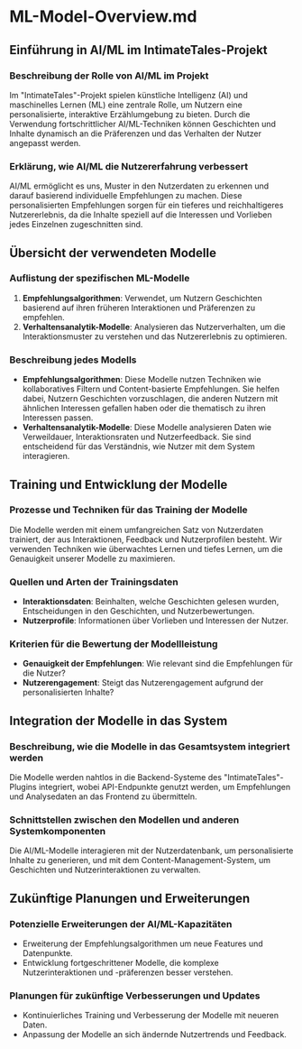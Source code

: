 # ML-Model-Overview.md

## Einführung in AI/ML im IntimateTales-Projekt

### Beschreibung der Rolle von AI/ML im Projekt

Im "IntimateTales"-Projekt spielen künstliche Intelligenz (AI) und maschinelles Lernen (ML) eine zentrale Rolle, um Nutzern eine personalisierte, interaktive Erzählumgebung zu bieten. Durch die Verwendung fortschrittlicher AI/ML-Techniken können Geschichten und Inhalte dynamisch an die Präferenzen und das Verhalten der Nutzer angepasst werden.

### Erklärung, wie AI/ML die Nutzererfahrung verbessert

AI/ML ermöglicht es uns, Muster in den Nutzerdaten zu erkennen und darauf basierend individuelle Empfehlungen zu machen. Diese personalisierten Empfehlungen sorgen für ein tieferes und reichhaltigeres Nutzererlebnis, da die Inhalte speziell auf die Interessen und Vorlieben jedes Einzelnen zugeschnitten sind.

## Übersicht der verwendeten Modelle

### Auflistung der spezifischen ML-Modelle

1. **Empfehlungsalgorithmen**: Verwendet, um Nutzern Geschichten basierend auf ihren früheren Interaktionen und Präferenzen zu empfehlen.
2. **Verhaltensanalytik-Modelle**: Analysieren das Nutzerverhalten, um die Interaktionsmuster zu verstehen und das Nutzererlebnis zu optimieren.

### Beschreibung jedes Modells

- **Empfehlungsalgorithmen**: Diese Modelle nutzen Techniken wie kollaboratives Filtern und Content-basierte Empfehlungen. Sie helfen dabei, Nutzern Geschichten vorzuschlagen, die anderen Nutzern mit ähnlichen Interessen gefallen haben oder die thematisch zu ihren Interessen passen.
- **Verhaltensanalytik-Modelle**: Diese Modelle analysieren Daten wie Verweildauer, Interaktionsraten und Nutzerfeedback. Sie sind entscheidend für das Verständnis, wie Nutzer mit dem System interagieren.

## Training und Entwicklung der Modelle

### Prozesse und Techniken für das Training der Modelle

Die Modelle werden mit einem umfangreichen Satz von Nutzerdaten trainiert, der aus Interaktionen, Feedback und Nutzerprofilen besteht. Wir verwenden Techniken wie überwachtes Lernen und tiefes Lernen, um die Genauigkeit unserer Modelle zu maximieren.

### Quellen und Arten der Trainingsdaten

- **Interaktionsdaten**: Beinhalten, welche Geschichten gelesen wurden, Entscheidungen in den Geschichten, und Nutzerbewertungen.
- **Nutzerprofile**: Informationen über Vorlieben und Interessen der Nutzer.

### Kriterien für die Bewertung der Modellleistung

- **Genauigkeit der Empfehlungen**: Wie relevant sind die Empfehlungen für die Nutzer?
- **Nutzerengagement**: Steigt das Nutzerengagement aufgrund der personalisierten Inhalte?

## Integration der Modelle in das System

### Beschreibung, wie die Modelle in das Gesamtsystem integriert werden

Die Modelle werden nahtlos in die Backend-Systeme des "IntimateTales"-Plugins integriert, wobei API-Endpunkte genutzt werden, um Empfehlungen und Analysedaten an das Frontend zu übermitteln.

### Schnittstellen zwischen den Modellen und anderen Systemkomponenten

Die AI/ML-Modelle interagieren mit der Nutzerdatenbank, um personalisierte Inhalte zu generieren, und mit dem Content-Management-System, um Geschichten und Nutzerinteraktionen zu verwalten.

## Zukünftige Planungen und Erweiterungen

### Potenzielle Erweiterungen der AI/ML-Kapazitäten

- Erweiterung der Empfehlungsalgorithmen um neue Features und Datenpunkte.
- Entwicklung fortgeschrittener Modelle, die komplexe Nutzerinteraktionen und -präferenzen besser verstehen.

### Planungen für zukünftige Verbesserungen und Updates

- Kontinuierliches Training und Verbesserung der Modelle mit neueren Daten.
- Anpassung der Modelle an sich ändernde Nutzertrends und Feedback.